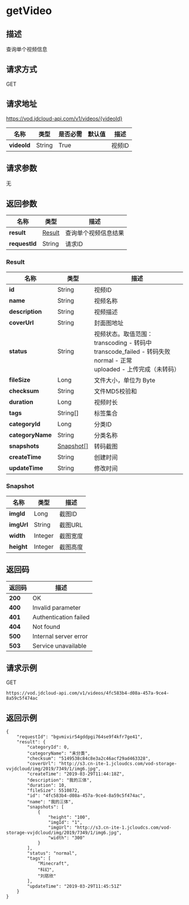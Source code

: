 # getVideo


## 描述
查询单个视频信息

## 请求方式
GET

## 请求地址
https://vod.jdcloud-api.com/v1/videos/{videoId}

|名称|类型|是否必需|默认值|描述|
|---|---|---|---|---|
|**videoId**|String|True| |视频ID|

## 请求参数
无


## 返回参数
|名称|类型|描述|
|---|---|---|
|**result**|[Result](getvideo#result)|查询单个视频信息结果|
|**requestId**|String|请求ID|

### <div id="result">Result</div>
|名称|类型|描述|
|---|---|---|
|**id**|String|视频ID|
|**name**|String|视频名称|
|**description**|String|视频描述|
|**coverUrl**|String|封面图地址|
|**status**|String|视频状态。取值范围：<br>  transcoding - 转码中<br>  transcode_failed - 转码失败<br>  normal - 正常<br>  uploaded - 上传完成（未转码）<br>|
|**fileSize**|Long|文件大小，单位为 Byte|
|**checksum**|String|文件MD5校验和|
|**duration**|Long|视频时长|
|**tags**|String[]|标签集合|
|**categoryId**|Long|分类ID|
|**categoryName**|String|分类名称|
|**snapshots**|[Snapshot[]](getvideo#snapshot)|转码截图|
|**createTime**|String|创建时间|
|**updateTime**|String|修改时间|
### <div id="snapshot">Snapshot</div>
|名称|类型|描述|
|---|---|---|
|**imgId**|Long|截图ID|
|**imgUrl**|String|截图URL|
|**width**|Integer|截图宽度|
|**height**|Integer|截图高度|

## 返回码
|返回码|描述|
|---|---|
|**200**|OK|
|**400**|Invalid parameter|
|**401**|Authentication failed|
|**404**|Not found|
|**500**|Internal server error|
|**503**|Service unavailable|

## 请求示例
GET
```
https://vod.jdcloud-api.com/v1/videos/4fc583b4-d08a-457a-9ce4-8a59c5f474ac

```

## 返回示例
```
{
    "requestId": "bgvmivir54gddpgi764se9f4kfr7ge41", 
    "result": {
        "categoryId": 0, 
        "categoryName": "未分类", 
        "checksum": "5149538c84c8e3a2c46acf29ad463328", 
        "coverUrl": "http://s3.cn-ite-1.jcloudcs.com/vod-storage-vvjdcloud/img/2019/7349/1/img6.jpg", 
        "createTime": "2019-03-29T11:44:18Z", 
        "description": "我的三体", 
        "duration": 10, 
        "fileSize": 5510872, 
        "id": "4fc583b4-d08a-457a-9ce4-8a59c5f474ac", 
        "name": "我的三体", 
        "snapshots": [
            {
                "height": "100", 
                "imgId": "1", 
                "imgUrl": "http://s3.cn-ite-1.jcloudcs.com/vod-storage-vvjdcloud/img/2019/7349/1/img6.jpg", 
                "width": "300"
            }
        ], 
        "status": "normal", 
        "tags": [
            "Minecraft", 
            "科幻", 
            "刘慈欣"
        ], 
        "updateTime": "2019-03-29T11:45:51Z"
    }
}
```
